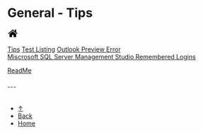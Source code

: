 # <a name="top"></a> General - Tips  <!--Top navigation Anchor-->  
<a href="https://danmcmullen.github.io">![](Assets/home.png)</a> 
  
[Tips](tips.md)
[Test Listing](text-listing.md)
[Outlook Preview Error](outlook-preview-error.md)  
[Miscrosoft SQL Server Management Studio Remembered Logins](mssms-remembered-logins.md)  

[ReadMe](README.md)



###### ---  

- [&uarr;](#top)  
- <a href="javascript:javascript:history.go(-1)">Back</a> 
- [Home](https://danmcmullen.github.io) 

<!-- [<font size="6">&larr;</font>](../../ConfigurationNotes.html#general)  [<font size="6">&uarr;</font>](#top) [<font size="7">&#8962;</font>](../../ConfigurationNotes.html)-->
